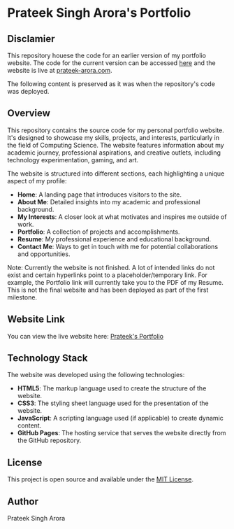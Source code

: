 # Prateek Singh Arora's Portfolio

## Disclamier

This repository houese the code for an earlier version of my portfolio website. The code for the current version can be accessed [here](https://github.com/the-pirated-sardar/portfolio-2024) and the website is live at [prateek-arora.com](https://prateek-arora.com/).

The following content is preserved as it was when the repository's code was deployed.

## Overview

This repository contains the source code for my personal portfolio website. It's designed to showcase my skills, projects, and interests, particularly in the field of Computing Science. The website features information about my academic journey, professional aspirations, and creative outlets, including technology experimentation, gaming, and art.

The website is structured into different sections, each highlighting a unique aspect of my profile:

- **Home**: A landing page that introduces visitors to the site.
- **About Me**: Detailed insights into my academic and professional background.
- **My Interests**: A closer look at what motivates and inspires me outside of work.
- **Portfolio**: A collection of projects and accomplishments.
- **Resume**: My professional experience and educational background.
- **Contact Me**: Ways to get in touch with me for potential collaborations and opportunities.

Note: Currently the website is not finished. A lot of intended links do not exist and certain hyperlinks point to a placeholder/temporary link. For example, the Portfolio link will currently take you to the PDF of my Resume. This is not the final website and has been deployed as part of the first milestone.

## Website Link

You can view the live website here: [Prateek's Portfolio](https://the-pirated-sardar.github.io/personal-website-v1/)

## Technology Stack

The website was developed using the following technologies:

- **HTML5**: The markup language used to create the structure of the website.
- **CSS3**: The styling sheet language used for the presentation of the website.
- **JavaScript**: A scripting language used (if applicable) to create dynamic content.
- **GitHub Pages**: The hosting service that serves the website directly from the GitHub repository.

## License

This project is open source and available under the [MIT License](LICENSE).

## Author

Prateek Singh Arora
